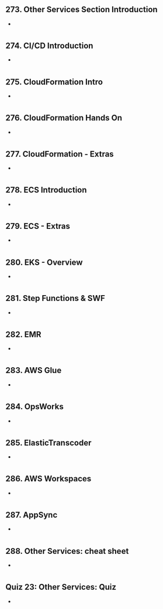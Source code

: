 ## 273. Other Services Section Introduction

-

#

## 274. CI/CD Introduction

-

#

## 275. CloudFormation Intro

-

#

## 276. CloudFormation Hands On

-

#

## 277. CloudFormation - Extras

-

#

## 278. ECS Introduction

-

#

## 279. ECS - Extras

-

#

## 280. EKS - Overview

-

#

## 281. Step Functions & SWF

-

#

## 282. EMR

-

#

## 283. AWS Glue

-

#

## 284. OpsWorks

-

#

## 285. ElasticTranscoder

-

#

## 286. AWS Workspaces

-

#

## 287. AppSync

-

#

## 288. Other Services: cheat sheet

-

#

## Quiz 23: Other Services: Quiz

-

#
